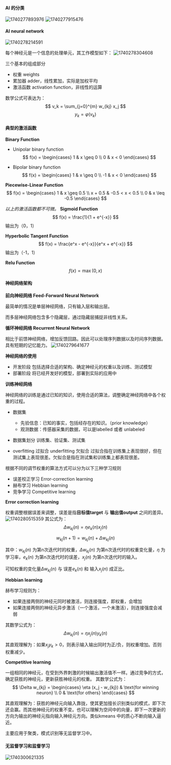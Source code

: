 #### AI 的分类

![1740277893976](image/01_Introduction/1740277893976.png)
![1740277915476](image/01_Introduction/1740277915476.png)

#### AI neural network
![1740278214591](image/01_Introduction/1740278214591.png)

每个神经元是一个信息的处理单元，其工作模型如下：
![1740278304608](image/01_Introduction/1740278304608.png)

三个基本的组成部分
- 权重 weights
- 累加器 adder，线性累加，实际是加权平均
- 激活函数 activation function，非线性的运算

数学公式可表达为：
$$ v_k = \sum_{j=0}^{m} w_{kj} x_j $$
$$ y_k = \varphi(v_k) $$

#### 典型的激活函数
**Binary Function**
- Unipolar binary function
$$ f(x) = 
\begin{cases} 
1 & x \geq 0 \\
0 & x < 0 
\end{cases} $$

- Bipolar binary function
$$ f(x) = 
\begin{cases} 
1 & x \geq 0 \\
-1 & x < 0 
\end{cases} $$

**Piecewise-Linear Function**
$$ f(x) = 
\begin{cases} 1 & x \geq 0.5 \\
x + 0.5 & -0.5 < x < 0.5 \\
0 & x \leq -0.5
\end{cases} $$

*以上的激活函数都不可微。*
**Sigmoid Function**
$$ f(x) = \frac{1}{1 + e^{-x}} $$
输出为（0，1）

**Hyperbolic Tangent Function**
$$ f(x) = \frac{e^x - e^{-x}}{e^x + e^{-x}} $$
输出为（-1，1）

**Relu Function**
$$ f(x) = \max(0, x) $$

#### 神经网络架构
**前向神经网络 Feed-Forward Neural Network**

最简单的情况是单层神经网络，只有输入层和输出层。

而多层神经网络包含多个隐藏层，通过隐藏层捕捉非线性关系。

**循环神经网络 Recurrent Neural Network**

相比于前馈神经网络，增加反馈回路。因此可以处理序列数据以及时间序列数据。具有短期的记忆能力。
![1740279641677](image/01_Introduction/1740279641677.png)

**神经网络的使用**
- 开发阶段
  包括选择合适的架构、确定神经元的权重以及训练、测试模型
- 部署阶段
  将已经开发好的模型，部署到实际的应用中

**训练神经网络**

神经网络的训练是通过已知的知识，使用合适的算法，调整确定神经网络中各个权重的过程。

- 数据集
  - 先验信息：已知的事实，包括经存在的知识。（prior knowledge）
  - 观测数据：传感器采集的数据，可以是labelled 或者 unlabeled
  
- 数据集划分
  训练集、验证集、测试集

- overfitting 过拟合 underfitting 欠拟合
  过拟合指在训练集上表现很好，但在测试集上表现很差。欠拟合是指在测试集和训练集上都表现很差。

根据不同的调节权重的算法方式可以分为以下三种学习规则
- 误差校正学习 Error-correction learning
- 赫布学习 Hebbian learning
- 竞争学习 Competitive learning

**Error correction learning**

权重调整根据误差来调整，误差是指**目标值target** 与 **输出值output** 之间的差异。
![1740280515359](image/01_Introduction/1740280515359.png)
其公式为：
$$ \Delta w_{kj}(n) = \eta e_k(n) x_j(n) $$  

$$ w_{kj}(n+1) = w_{kj}(n) + \Delta w_{kj}(n) $$

其中：$w_{kj}(n)$ 为第n次迭代时的权重，$\Delta w_{kj}(n)$ 为第n次迭代时的权重变化量，$\eta$ 为学习率，$e_k(n)$ 为第n次迭代时的误差，$x_j(n)$ 为第n次迭代时的输入。

可知权重的变化量$\Delta w_{kj}(n)$ 与 误差$e_k(n)$ 和 输入$x_j(n)$ 成正比。

**Hebbian learning**

赫布学习规则为：
- 如果连接两侧的神经元同时被激活，则连接强度，即权重，会增加
- 如果连接两侧的神经元异步激活（一个激活，一个未激活），则连接强度会减弱

其数学公式为：
$$ \Delta w_{kj}(n) = \eta x_j(n) y_k(n) $$

其直观理解为：如果$x_jy_k >0$，则表示输入输出同时为正/负，则权重增加。否则权重减少。

**Competitive learning**

一组相同的神经元，在受到外界刺激的时候输出激活值不一样。通过竞争的方式，确定获胜的神经元，更新获胜神经元的权重。
其数学公式为：
$$ \Delta w_{kj} = 
\begin{cases} 
\eta (x_j - w_{kj}) & \text{for winning neuron} \\
0 & \text{for others} 
\end{cases} $$

其直观理解为：获胜的神经元向输入靠拢，使其更加擅长识别类似的模式，即下次还会赢。而其他神经元的权重不变。也可以理解为空间中的向量，即下一次更新的方向为输出的神经元指向输入神经元方向。类似kmeans 中的质心不断向输入逼近。

主要应用于聚类，模式识别等无监督学习中。

#### 无监督学习和监督学习
![1740300621335](image/01_Introduction/1740300621335.png)
